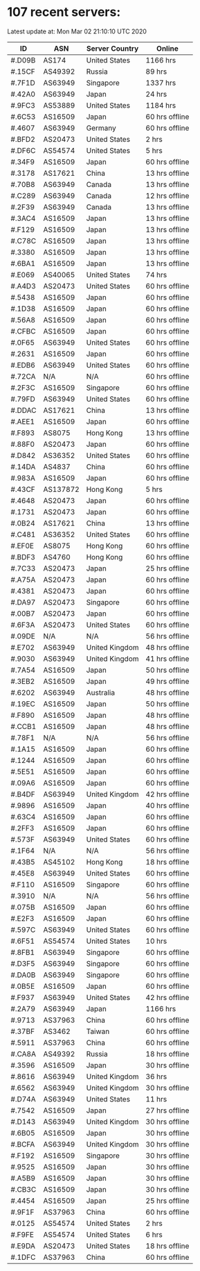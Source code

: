 # 107 recent servers:

Latest update at: Mon Mar 02 21:10:10 UTC 2020

| ID | ASN | Server Country | Online |
| -- | --- | -------------- | ------ |
| #.D09B | AS174 | United States | 1166 hrs |
| #.15CF | AS49392 | Russia | 89 hrs |
| #.7F1D | AS63949 | Singapore | 1337 hrs |
| #.42A0 | AS63949 | Japan | 24 hrs |
| #.9FC3 | AS53889 | United States | 1184 hrs |
| #.6C53 | AS16509 | Japan | 60 hrs offline |
| #.4607 | AS63949 | Germany | 60 hrs offline |
| #.BFD2 | AS20473 | United States | 2 hrs |
| #.DF6C | AS54574 | United States | 5 hrs |
| #.34F9 | AS16509 | Japan | 60 hrs offline |
| #.3178 | AS17621 | China | 13 hrs offline |
| #.70B8 | AS63949 | Canada | 13 hrs offline |
| #.C289 | AS63949 | Canada | 12 hrs offline |
| #.2F39 | AS63949 | Canada | 13 hrs offline |
| #.3AC4 | AS16509 | Japan | 13 hrs offline |
| #.F129 | AS16509 | Japan | 13 hrs offline |
| #.C78C | AS16509 | Japan | 13 hrs offline |
| #.3380 | AS16509 | Japan | 13 hrs offline |
| #.6BA1 | AS16509 | Japan | 13 hrs offline |
| #.E069 | AS40065 | United States | 74 hrs |
| #.A4D3 | AS20473 | United States | 60 hrs offline |
| #.5438 | AS16509 | Japan | 60 hrs offline |
| #.1D38 | AS16509 | Japan | 60 hrs offline |
| #.56A8 | AS16509 | Japan | 60 hrs offline |
| #.CFBC | AS16509 | Japan | 60 hrs offline |
| #.0F65 | AS63949 | United States | 60 hrs offline |
| #.2631 | AS16509 | Japan | 60 hrs offline |
| #.EDB6 | AS63949 | United States | 60 hrs offline |
| #.72CA | N/A | N/A | 60 hrs offline |
| #.2F3C | AS16509 | Singapore | 60 hrs offline |
| #.79FD | AS63949 | United States | 60 hrs offline |
| #.DDAC | AS17621 | China | 13 hrs offline |
| #.AEE1 | AS16509 | Japan | 60 hrs offline |
| #.F893 | AS8075 | Hong Kong | 13 hrs offline |
| #.88F0 | AS20473 | Japan | 60 hrs offline |
| #.D842 | AS36352 | United States | 60 hrs offline |
| #.14DA | AS4837 | China | 60 hrs offline |
| #.983A | AS16509 | Japan | 60 hrs offline |
| #.43CF | AS137872 | Hong Kong | 5 hrs |
| #.4648 | AS20473 | Japan | 60 hrs offline |
| #.1731 | AS20473 | Japan | 60 hrs offline |
| #.0B24 | AS17621 | China | 13 hrs offline |
| #.C481 | AS36352 | United States | 60 hrs offline |
| #.EF0E | AS8075 | Hong Kong | 60 hrs offline |
| #.BDF3 | AS4760 | Hong Kong | 60 hrs offline |
| #.7C33 | AS20473 | Japan | 25 hrs offline |
| #.A75A | AS20473 | Japan | 60 hrs offline |
| #.4381 | AS20473 | Japan | 60 hrs offline |
| #.DA97 | AS20473 | Singapore | 60 hrs offline |
| #.00B7 | AS20473 | Japan | 60 hrs offline |
| #.6F3A | AS20473 | United States | 60 hrs offline |
| #.09DE | N/A | N/A | 56 hrs offline |
| #.E702 | AS63949 | United Kingdom | 48 hrs offline |
| #.9030 | AS63949 | United Kingdom | 41 hrs offline |
| #.7A54 | AS16509 | Japan | 50 hrs offline |
| #.3EB2 | AS16509 | Japan | 49 hrs offline |
| #.6202 | AS63949 | Australia | 48 hrs offline |
| #.19EC | AS16509 | Japan | 50 hrs offline |
| #.F890 | AS16509 | Japan | 48 hrs offline |
| #.CCB1 | AS16509 | Japan | 48 hrs offline |
| #.78F1 | N/A | N/A | 56 hrs offline |
| #.1A15 | AS16509 | Japan | 60 hrs offline |
| #.1244 | AS16509 | Japan | 60 hrs offline |
| #.5E51 | AS16509 | Japan | 60 hrs offline |
| #.09A6 | AS16509 | Japan | 60 hrs offline |
| #.B4DF | AS63949 | United Kingdom | 42 hrs offline |
| #.9896 | AS16509 | Japan | 40 hrs offline |
| #.63C4 | AS16509 | Japan | 60 hrs offline |
| #.2FF3 | AS16509 | Japan | 60 hrs offline |
| #.573F | AS63949 | United States | 60 hrs offline |
| #.1F64 | N/A | N/A | 56 hrs offline |
| #.43B5 | AS45102 | Hong Kong | 18 hrs offline |
| #.45E8 | AS63949 | United States | 60 hrs offline |
| #.F110 | AS16509 | Singapore | 60 hrs offline |
| #.3910 | N/A | N/A | 56 hrs offline |
| #.075B | AS16509 | Japan | 60 hrs offline |
| #.E2F3 | AS16509 | Japan | 60 hrs offline |
| #.597C | AS63949 | United States | 60 hrs offline |
| #.6F51 | AS54574 | United States | 10 hrs |
| #.8FB1 | AS63949 | Singapore | 60 hrs offline |
| #.D3F5 | AS63949 | Singapore | 60 hrs offline |
| #.DA0B | AS63949 | Singapore | 60 hrs offline |
| #.0B5E | AS16509 | Japan | 60 hrs offline |
| #.F937 | AS63949 | United States | 42 hrs offline |
| #.2A79 | AS63949 | Japan | 1166 hrs |
| #.9713 | AS37963 | China | 60 hrs offline |
| #.37BF | AS3462 | Taiwan | 60 hrs offline |
| #.5911 | AS37963 | China | 60 hrs offline |
| #.CA8A | AS49392 | Russia | 18 hrs offline |
| #.3596 | AS16509 | Japan | 30 hrs offline |
| #.8616 | AS63949 | United Kingdom | 36 hrs |
| #.6562 | AS63949 | United Kingdom | 30 hrs offline |
| #.D74A | AS63949 | United States | 11 hrs |
| #.7542 | AS16509 | Japan | 27 hrs offline |
| #.D143 | AS63949 | United Kingdom | 30 hrs offline |
| #.6B05 | AS16509 | Japan | 30 hrs offline |
| #.BCFA | AS63949 | United Kingdom | 30 hrs offline |
| #.F192 | AS16509 | Singapore | 30 hrs offline |
| #.9525 | AS16509 | Japan | 30 hrs offline |
| #.A5B9 | AS16509 | Japan | 30 hrs offline |
| #.CB3C | AS16509 | Japan | 30 hrs offline |
| #.4454 | AS16509 | Japan | 25 hrs offline |
| #.9F1F | AS37963 | China | 60 hrs offline |
| #.0125 | AS54574 | United States | 2 hrs |
| #.F9FE | AS54574 | United States | 6 hrs |
| #.E9DA | AS20473 | United States | 18 hrs offline |
| #.1DFC | AS37963 | China | 60 hrs offline |

